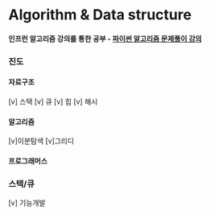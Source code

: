 # Algorithm & Data structure


#### 인프런 알고리즘 강의를 통한 공부 - [파이썬 알고리즘 문제풀이 강의](https://www.inflearn.com/course/%ED%8C%8C%EC%9D%B4%EC%8D%AC-%EC%95%8C%EA%B3%A0%EB%A6%AC%EC%A6%98-%EB%AC%B8%EC%A0%9C%ED%92%80%EC%9D%B4-%EC%BD%94%EB%94%A9%ED%85%8C%EC%8A%A4%ED%8A%B8#curriculum, "google link")
### 진도
#### 자료구조
[v] 스택
[v] 큐
[v] 힙
[v] 해시
#### 알고리즘
[v]이분탐색
[v]그리디 

#### 프로그래머스
### 스택/큐 
[v] 기능개발 

